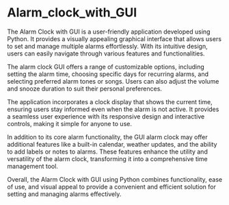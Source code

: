 # Alarm_clock_with_GUI

The Alarm Clock with GUI is a user-friendly application developed using Python. It provides a visually appealing graphical interface that allows users to set and manage multiple alarms effortlessly. With its intuitive design, users can easily navigate through various features and functionalities.

The alarm clock GUI offers a range of customizable options, including setting the alarm time, choosing specific days for recurring alarms, and selecting preferred alarm tones or songs. Users can also adjust the volume and snooze duration to suit their personal preferences.

The application incorporates a clock display that shows the current time, ensuring users stay informed even when the alarm is not active. It provides a seamless user experience with its responsive design and interactive controls, making it simple for anyone to use.

In addition to its core alarm functionality, the GUI alarm clock may offer additional features like a built-in calendar, weather updates, and the ability to add labels or notes to alarms. These features enhance the utility and versatility of the alarm clock, transforming it into a comprehensive time management tool.

Overall, the Alarm Clock with GUI using Python combines functionality, ease of use, and visual appeal to provide a convenient and efficient solution for setting and managing alarms effectively.
